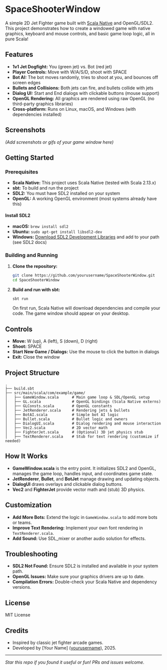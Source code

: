 # SpaceShooterWindow

A simple 2D Jet Fighter game built with [Scala Native](https://www.scala-native.org/) and OpenGL/SDL2. This project demonstrates how to create a windowed game with native graphics, keyboard and mouse controls, and basic game loop logic, all in pure Scala!

## Features

- **1v1 Jet Dogfight:** You (green jet) vs. Bot (red jet)
- **Player Controls:** Move with W/A/S/D, shoot with SPACE
- **Bot AI:** The bot moves randomly, tries to shoot at you, and bounces off screen edges
- **Bullets and Collisions:** Both jets can fire, and bullets collide with jets
- **Dialog UI:** Start and End dialogs with clickable buttons (mouse support)
- **OpenGL Rendering:** All graphics are rendered using raw OpenGL (no third-party graphics libraries)
- **Cross-platform:** Runs on Linux, macOS, and Windows (with dependencies installed)

## Screenshots

*(Add screenshots or gifs of your game window here)*

## Getting Started

### Prerequisites

- **Scala Native:** This project uses Scala Native (tested with Scala 2.13.x)
- **sbt:** To build and run the project
- **SDL2:** You must have SDL2 installed on your system
- **OpenGL:** A working OpenGL environment (most systems already have this)

#### Install SDL2

- **macOS:** `brew install sdl2`
- **Ubuntu:** `sudo apt-get install libsdl2-dev`
- **Windows:** [Download SDL2 Development Libraries](https://www.libsdl.org/download-2.0.php) and add to your path (see SDL2 docs)

### Building and Running

1. **Clone the repository:**
   ```bash
   git clone https://github.com/yourusername/SpaceShooterWindow.git
   cd SpaceShooterWindow
   ```

2. **Build and run with sbt:**
   ```bash
   sbt run
   ```

   On first run, Scala Native will download dependencies and compile your code. The game window should appear on your desktop.

## Controls

- **Move:** W (up), A (left), S (down), D (right)
- **Shoot:** SPACE
- **Start New Game / Dialogs:** Use the mouse to click the button in dialogs
- **Exit:** Close the window

## Project Structure

```
.
├── build.sbt
├── src/main/scala/com/example/game/
│   ├── GameWindow.scala      # Main game loop & SDL/OpenGL setup
│   ├── GL.scala              # OpenGL bindings (Scala Native externs)
│   ├── GLConsts.scala        # OpenGL constants
│   ├── JetRenderer.scala     # Rendering jets & bullets
│   ├── BotAI.scala           # Simple bot AI logic
│   ├── Bullet.scala          # Bullet logic and owners
│   ├── DialogUI.scala        # Dialog rendering and mouse interaction
│   ├── Vec2.scala            # 2D vector math
│   ├── FighterJet.scala      # (Optional) 3D jet physics stub
│   ├── TextRenderer.scala    # Stub for text rendering (customize if needed)
```

## How It Works

- **GameWindow.scala** is the entry point. It initializes SDL2 and OpenGL, manages the game loop, handles input, and coordinates game state.
- **JetRenderer**, **Bullet**, and **BotJet** manage drawing and updating objects.
- **DialogUI** draws overlays and clickable dialog buttons.
- **Vec2** and **FighterJet** provide vector math and (stub) 3D physics.

## Customization

- **Add More Bots:** Extend the logic in `GameWindow.scala` to add more bots or teams.
- **Improve Text Rendering:** Implement your own font rendering in `TextRenderer.scala`.
- **Add Sound:** Use SDL_mixer or another audio solution for effects.

## Troubleshooting

- **SDL2 Not Found:** Ensure SDL2 is installed and available in your system path.
- **OpenGL Issues:** Make sure your graphics drivers are up to date.
- **Compilation Errors:** Double-check your Scala Native and dependency versions.

## License

MIT License

## Credits

- Inspired by classic jet fighter arcade games.
- Developed by [Your Name] ([yourusername](https://github.com/yourusername)), 2025.

---

*Star this repo if you found it useful or fun! PRs and issues welcome.*
